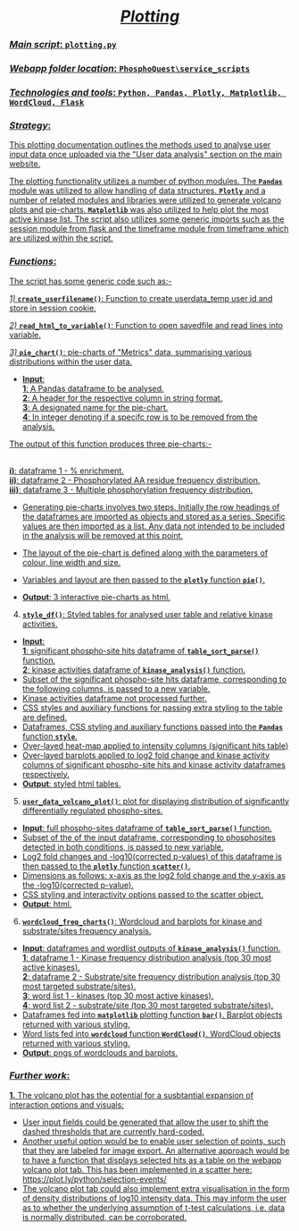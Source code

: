 # <center><u>*Plotting*</center>

### <u>*Main script*</u>:  `plotting.py`

### <u>*Webapp folder location*</u>:  `PhosphoQuest\service_scripts`

### <u>*Technologies and tools*</u>:  `Python, Pandas, Plotly, Matplotlib, WordCloud, Flask`

### <u>*Strategy*</u>: 

This plotting documentation outlines the methods used to analyse user input data once uploaded via the "User data analysis" section on the main website. 

The plotting functionality utilizes a number of python modules. The **`Pandas`** module was utilized to allow handling of data structures. **`Plotly`** and a number of related modules and libraries were utilized to generate volcano plots and pie-charts. **`Matplotlib`** was also utilized to help plot the most active kinase list. The script also utilizes some generic imports such as the session module from flask and the timeframe module from timeframe which are utilized within the script.  

### <u>*Functions*</u>:

The script has some generic code such as:- 

*1)* **`create_userfilename()`**: Function to create userdata_temp user id and store in session cookie.

*2)* **`read_html_to_variable()`**: Function to open savedfile and read lines into variable.

*3)* **`pie_chart()`**: pie-charts of "Metrics" data, summarising various distributions within the user data.

* <b>Input</b>: 
<br>**1**: A Pandas dataframe to be analysed. 
<br>**2**: A header for the respective column in string format.
<br>**3**: A designated name for the pie-chart. 
<br>**4**: In integer denoting if a specifc row is to be removed from the analysis.

The output of this function produces three pie-charts:-

<br>**i)**: dataframe 1 - % enrichment.
<br>**ii)**: dataframe 2 - Phosphorylated AA residue frequency distribution.
<br>**iii)**: dataframe 3 - Multiple phosphorylation frequency distribution. 

* Generating pie-charts involves two steps. Initially the row headings of the dataframes are imported as objects and stored as a series. Specific values are then imported as a list. Any data not intended to be included in the analysis will be removed at this point. 
* The layout of the pie-chart is defined along with the parameters of colour, line width and size. 
* Variables and layout are then passed to the **`plotly`** function **`pie()`**.

* **Output**: 3 interactive pie-charts as html.  

4) **`style_df()`**: Styled tables for analysed user table and relative kinase activities.
* <b>Input</b>: 
<br>**1**: significant phospho-site hits dataframe of **`table_sort_parse()`** function. 
<br>**2**: kinase activities dataframe of **`kinase_analysis()`** function. 
* Subset of the significant phospho-site hits dataframe, corresponding to the following columns, is passed to a new variable.
* Kinase activities dataframe not processed further.
* CSS styles and auxiliary functions for passing extra styling to the table are defined.
* Dataframes, CSS styling and auxiliary functions passed into the **`Pandas`** function **`style`**.
* Over-layed heat-map applied to intensity columns (significant hits table)
* Over-layed barplots applied to log2 fold change and kinase activity columns of significant phospho-site hits and kinase activity dataframes respectively.
* **Output**: styled html tables.

5) **`user_data_volcano_plot()`**: plot for displaying distribution of significantly differentially regulated phospho-sites.
* **Input**: full phospho-sites dataframe of **`table_sort_parse()`** function. 
* Subset of the of the input dataframe, corresponding to phosphosites detected in both conditions, is passed to new variable.
* Log2 fold changes and -log10(corrected p-values) of this dataframe is then passed to the **`plotly`** function **`scatter()`**.
* Dimensions as follows: x-axis as the log2 fold change and the y-axis as the -log10(corrected p-value). 
* CSS styling and interactivity options passed to the scatter object.
* **Output**: html.

6) **`wordcloud_freq_charts()`**: Wordcloud and barplots for kinase and substrate/sites frequency analysis.

* **Input**: dataframes and wordlist outputs of **`kinase_analysis()`** function. 
<br>**1**: dataframe 1 - Kinase frequency distribution analysis (top 30 most active kinases).
<br>**2**: dataframe 2 - Substrate/site frequency distribution analysis (top 30 most targeted substrate/sites).
<br>**3**: word list 1 - kinases (top 30 most active kinases).
<br>**4**: word list 2 - substrate/site (top 30 most targeted substrate/sites).
* Dataframes fed into **`matplotlib`** plotting function **`bar()`**. Barplot objects returned with various styling. 
* Word lists fed into **`wordcloud`** function **`WordCloud()`**. WordCloud objects returned with various styling.
* **Output**: pngs of wordclouds and barplots.

### <u>*Further work*</u>:

**1.** The volcano plot has the potential for a susbtantial expansion of interaction options and visuals:
* User input fields could be generated that allow the user to shift the dashed thresholds that are currently hard-coded. 
* Another useful option would be to enable user selection of points, such that they are labeled for image export. An alternative approach would be to have a function that displays selected hits as a table on the webapp volcano plot tab. This has been implemented in a scatter here: <https://plot.ly/python/selection-events/>
* The volcano plot tab could also implement extra visualisation in the form of density distributions of log10 intensity data. This may inform the user as to whether the underlying assumption of t-test calculations, i.e. data is normally distributed, can be corroborated.



